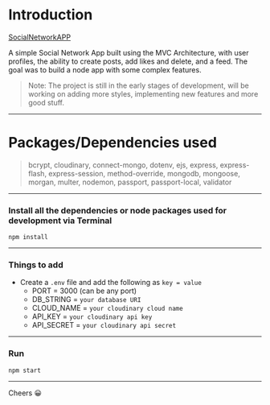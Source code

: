 # Introduction

[SocialNetworkAPP](https://my-global-network.herokuapp.com/feed)

A simple Social Network App built using the MVC Architecture, with user profiles, the ability to create posts, add likes and delete, and a feed. The goal was to build a node app with some complex features.

> Note: The project is still in the early stages of development, will be working on adding more
> styles, implementing new features and more good stuff.

---

# Packages/Dependencies used

> bcrypt, cloudinary, connect-mongo, dotenv, ejs, express, express-flash, express-session, method-override, mongodb, mongoose, morgan, multer, nodemon, passport, passport-local,
> validator

---

### Install all the dependencies or node packages used for development via Terminal

`npm install`

---

### Things to add

- Create a `.env` file and add the following as `key = value`
  - PORT = 3000 (can be any port)
  - DB_STRING = `your database URI`
  - CLOUD_NAME = `your cloudinary cloud name`
  - API_KEY = `your cloudinary api key`
  - API_SECRET = `your cloudinary api secret`

---

### Run

`npm start`

---

Cheers 😀
